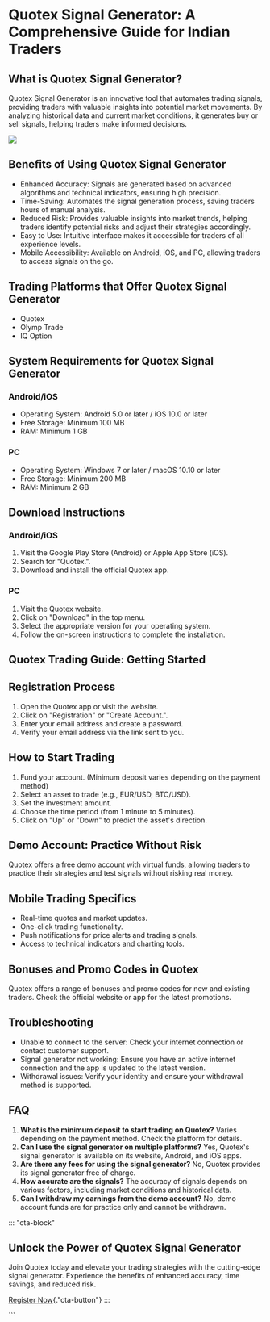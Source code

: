 # Quotex Signal Generator: A Comprehensive Guide for Indian Traders

## What is Quotex Signal Generator?

Quotex Signal Generator is an innovative tool that automates trading
signals, providing traders with valuable insights into potential market
movements. By analyzing historical data and current market conditions,
it generates buy or sell signals, helping traders make informed
decisions.

[![](https://static.quotex.io/files/4_en/300_250.jpg)](https://traff.sbs/brokerqxlid)

## Benefits of Using Quotex Signal Generator

-   Enhanced Accuracy: Signals are generated based on advanced
    algorithms and technical indicators, ensuring high precision.
-   Time-Saving: Automates the signal generation process, saving traders
    hours of manual analysis.
-   Reduced Risk: Provides valuable insights into market trends, helping
    traders identify potential risks and adjust their strategies
    accordingly.
-   Easy to Use: Intuitive interface makes it accessible for traders of
    all experience levels.
-   Mobile Accessibility: Available on Android, iOS, and PC, allowing
    traders to access signals on the go.

## Trading Platforms that Offer Quotex Signal Generator

-   Quotex
-   Olymp Trade
-   IQ Option

## System Requirements for Quotex Signal Generator

### Android/iOS

-   Operating System: Android 5.0 or later / iOS 10.0 or later
-   Free Storage: Minimum 100 MB
-   RAM: Minimum 1 GB

### PC

-   Operating System: Windows 7 or later / macOS 10.10 or later
-   Free Storage: Minimum 200 MB
-   RAM: Minimum 2 GB

## Download Instructions

### Android/iOS

1.  Visit the Google Play Store (Android) or Apple App Store (iOS).
2.  Search for "Quotex.".
3.  Download and install the official Quotex app.

### PC

1.  Visit the Quotex website.
2.  Click on "Download" in the top menu.
3.  Select the appropriate version for your operating system.
4.  Follow the on-screen instructions to complete the installation.

## Quotex Trading Guide: Getting Started

## Registration Process

1.  Open the Quotex app or visit the website.
2.  Click on "Registration" or "Create Account.".
3.  Enter your email address and create a password.
4.  Verify your email address via the link sent to you.

## How to Start Trading

1.  Fund your account. (Minimum deposit varies depending on the payment
    method)
2.  Select an asset to trade (e.g., EUR/USD, BTC/USD).
3.  Set the investment amount.
4.  Choose the time period (from 1 minute to 5 minutes).
5.  Click on "Up" or "Down" to predict the asset\'s
    direction.

## Demo Account: Practice Without Risk

Quotex offers a free demo account with virtual funds, allowing traders
to practice their strategies and test signals without risking real
money.

## Mobile Trading Specifics

-   Real-time quotes and market updates.
-   One-click trading functionality.
-   Push notifications for price alerts and trading signals.
-   Access to technical indicators and charting tools.

## Bonuses and Promo Codes in Quotex

Quotex offers a range of bonuses and promo codes for new and existing
traders. Check the official website or app for the latest promotions.

## Troubleshooting

-   Unable to connect to the server: Check your internet connection or
    contact customer support.
-   Signal generator not working: Ensure you have an active internet
    connection and the app is updated to the latest version.
-   Withdrawal issues: Verify your identity and ensure your withdrawal
    method is supported.

## FAQ

1.  **What is the minimum deposit to start trading on Quotex?** Varies
    depending on the payment method. Check the platform for details.
2.  **Can I use the signal generator on multiple platforms?** Yes,
    Quotex\'s signal generator is available on its website, Android, and
    iOS apps.
3.  **Are there any fees for using the signal generator?** No, Quotex
    provides its signal generator free of charge.
4.  **How accurate are the signals?** The accuracy of signals depends on
    various factors, including market conditions and historical data.
5.  **Can I withdraw my earnings from the demo account?** No, demo
    account funds are for practice only and cannot be withdrawn.

::: \"cta-block\"
## Unlock the Power of Quotex Signal Generator

Join Quotex today and elevate your trading strategies with the
cutting-edge signal generator. Experience the benefits of enhanced
accuracy, time savings, and reduced risk.

[Register
Now](\%22https://traff.sbs/brokerqxlid\%22){."cta-button"}
:::

\`\`\`

